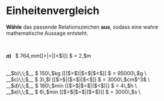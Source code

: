 <!--
version:  0.0.1

language: de

@style
input {
    text-align: center;
}

.flex-container {
    display: flex;
    flex-wrap: wrap;
    align-items: stretch;
    gap: 20px;
}

.flex-child {
    flex: 1;
    min-width: 350px;
    margin-right: 20px;
}

@media (max-width: 400px) {
    .flex-child {
        flex: 100%;
        margin-right: 0;
    }
}
@end

formula: \carry   \textcolor{red}{\scriptsize #1}
formula: \digit   \rlap{\carry{#1}}\phantom{#2}#2
formula: \permil  \text{‰}

import: https://raw.githubusercontent.com/LiaTemplates/Tikz-Jax/main/README.md

script: https://cdn.jsdelivr.net/gh/LiaTemplates/Tikz-Jax@main/dist/index.js


tags: Einheiten, Länge, Masse, Zeit, Volumen, sehr leicht, sehr niedrig, Angeben

comment: Welche angegebene Größe ist größer? Wähle das passende Relationszeichen.

author: Martin Lommatzsch

-->




# Einheitenvergleich


**Wähle** das passende Relationszeichen **aus**, sodass eine wahre mathematische Aussage entsteht.

<br>

<section class="flex-container">

<div class="flex-child">

__$a)\;\;$__ $ 764\,$mm [[$>$|$=$|($<$)]] $ = 2\,$m \
<br>
</div>
<div class="flex-child">
__$b)\;\;$__ $ 150\,$kg [[($>$)|$=$|$<$]] $ = 95000\,$g \
<br>
</div>
<div class="flex-child">
__$c)\;\;$__ $ 3\,$l [[$>$|($=$)|$<$]] $ = 3000\,$cm$^3$ \
<br>
</div>
<div class="flex-child">
__$d)\;\;$__ $ 180\,$min [[$>$|$=$|($<$)]] $ = 4\,$h \
<br>
</div>
<div class="flex-child">
__$e)\;\;$__ $ 6\,$min [[$>$|$=$|($<$)]] $ = 3000\,$s \
<br>

</div>


</section>

<br>
<br>
<br>
<br>
<br>